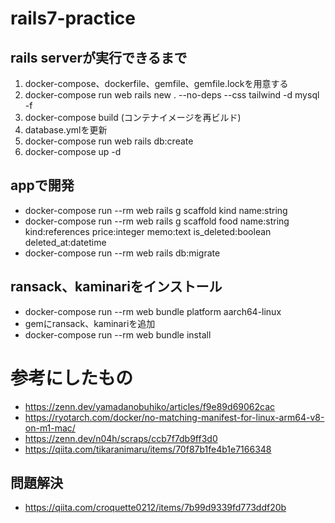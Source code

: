 # rails7-practice

## rails serverが実行できるまで

1. docker-compose、dockerfile、gemfile、gemfile.lockを用意する
2. docker-compose run web rails new . --no-deps --css tailwind -d mysql -f
3. docker-compose build (コンテナイメージを再ビルド)
4. database.ymlを更新
5. docker-compose run web rails db:create
6. docker-compose up -d

## appで開発

- docker-compose run --rm web rails g scaffold kind name:string
- docker-compose run --rm web rails g scaffold food name:string kind:references price:integer memo:text is_deleted:boolean deleted_at:datetime
- docker-compose run --rm web rails db:migrate

## ransack、kaminariをインストール

- docker-compose run --rm web bundle platform aarch64-linux
- gemにransack、kaminariを追加
- docker-compose run --rm web bundle install

# 参考にしたもの
- https://zenn.dev/yamadanobuhiko/articles/f9e89d69062cac
- https://ryotarch.com/docker/no-matching-manifest-for-linux-arm64-v8-on-m1-mac/
- https://zenn.dev/n04h/scraps/ccb7f7db9ff3d0
- https://qiita.com/tikaranimaru/items/70f87b1fe4b1e7166348

## 問題解決
- https://qiita.com/croquette0212/items/7b99d9339fd773ddf20b
